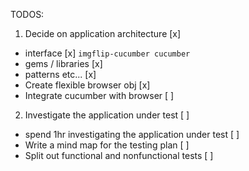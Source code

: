 TODOS:

1. Decide on application architecture [x]
 - interface [x] `imgflip-cucumber cucumber`
 - gems / libraries [x]
 - patterns etc... [x]
 - Create flexible browser obj [x]
 - Integrate cucumber with browser [ ]

2. Investigate the application under test [ ]
 - spend 1hr investigating the application under test [ ]
 - Write a mind map for the testing plan [ ]
 - Split out functional and nonfunctional tests [ ]
